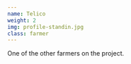 ```yaml
---
name: Telico
weight: 2
img: profile-standin.jpg
class: farmer
---
```

One of the other farmers on the project.
